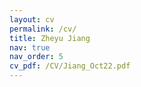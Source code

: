 ```yaml
---
layout: cv
permalink: /cv/
title: Zheyu Jiang
nav: true
nav_order: 5
cv_pdf: /CV/Jiang_Oct22.pdf
---
```


